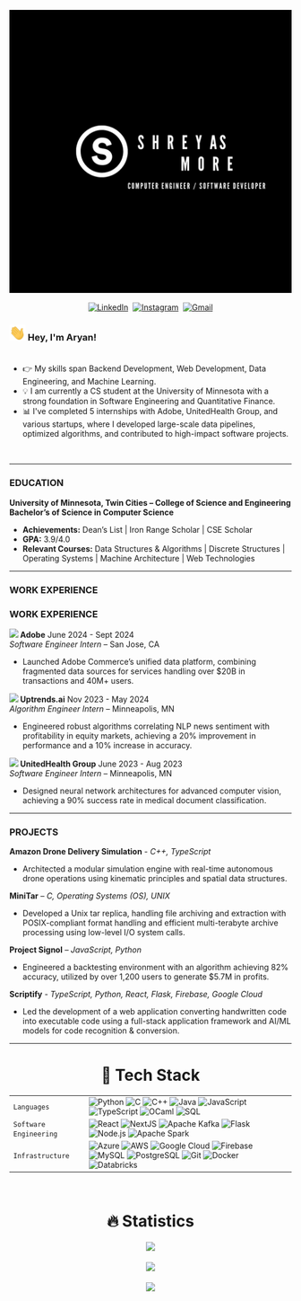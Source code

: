 ![Header](https://github.com/staticshreyas/staticshreyas/blob/master/_Logo.png "Header")

<p align="center">
<a href="https://www.linkedin.com/in/aryan-padmanabhan/"><img src="https://img.shields.io/badge/linkedin-%230077B5.svg?&style=for-the-badge&logo=linkedin&logoColor=white" alt="LinkedIn" /></a>&nbsp; 
<a href="https://www.instagram.com/aryan_padmanabhan/"><img src="https://img.shields.io/badge/instagram-%23E4405F.svg?&style=for-the-badge&logo=instagram&logoColor=white" alt="Instagram" /></a>&nbsp;
<a href="mailto:aryanpaddy007@gmail.com.com"><img src="https://img.shields.io/badge/-gmail-c14438?style=for-the-badge&logo=Gmail&logoColor=white" alt="Gmail" /></a>	
</p>


### <img src="https://github.com/vishant-mehta/vishant-mehta/blob/main/hello.gif" width="29px"> Hey, I'm Aryan! <br><br>

- 👉 My skills span Backend Development, Web Development, Data Engineering, and Machine Learning.
- 💡 I am currently a CS student at the University of Minnesota with a strong foundation in Software Engineering and Quantitative Finance.
- 📊 I've completed 5 internships with Adobe, UnitedHealth Group, and various startups, where I developed large-scale data pipelines, optimized algorithms, and contributed to high-impact software projects.

<br />


---

### EDUCATION

**University of Minnesota, Twin Cities – College of Science and Engineering** 		                  
**Bachelor’s of Science in Computer Science** 
- **Achievements:** Dean’s List | Iron Range Scholar | CSE Scholar   
- **GPA:** 3.9/4.0  
- **Relevant Courses:** Data Structures & Algorithms | Discrete Structures | Operating Systems | Machine Architecture | Web Technologies 

---

### WORK EXPERIENCE

### WORK EXPERIENCE

**<img src="https://logos-world.net/wp-content/uploads/2020/06/Adobe-Logo-2020-present.png" width="50px"> Adobe**				                                       				           June 2024 - Sept 2024  
*Software Engineer Intern* – San Jose, CA  
- Launched Adobe Commerce’s unified data platform, combining fragmented data sources for services handling over $20B in transactions and 40M+ users.

**<img src="https://encrypted-tbn0.gstatic.com/images?q=tbn:ANd9GcQtSWq83pFzQReDmcP8_i7VZVFwWPnVgCC4Tw&s" width="50px"> Uptrends.ai**											             Nov 2023 - May 2024  
*Algorithm Engineer Intern* – Minneapolis, MN  
- Engineered robust algorithms correlating NLP news sentiment with profitability in equity markets, achieving a 20% improvement in performance and a 10% increase in accuracy.

**<img src="https://1000logos.net/wp-content/uploads/2018/02/unitedhealthcare-emblem.png" width="50px"> UnitedHealth Group**											   June 2023 - Aug 2023  
*Software Engineer Intern* – Minneapolis, MN  
- Designed neural network architectures for advanced computer vision, achieving a 90% success rate in medical document classification.


---

### PROJECTS

**Amazon Drone Delivery Simulation** - *C++, TypeScript*  
- Architected a modular simulation engine with real-time autonomous drone operations using kinematic principles and spatial data structures.

**MiniTar** – *C, Operating Systems (OS), UNIX*  
- Developed a Unix tar replica, handling file archiving and extraction with POSIX-compliant format handling and efficient multi-terabyte archive processing using low-level I/O system calls.

**Project Signol** – *JavaScript, Python*  
- Engineered a backtesting environment with an algorithm achieving 82% accuracy, utilized by over 1,200 users to generate $5.7M in profits.

**Scriptify** - *TypeScript, Python, React, Flask, Firebase, Google Cloud*  
- Led the development of a web application converting handwritten code into executable code using a full-stack application framework and AI/ML models for code recognition & conversion.

---


<h1 align="center"> 🚀 Tech Stack</h1>


|               |           |
|       ---     |    ---    |
| `Languages`           | ![Python](https://img.shields.io/badge/python-3670A0?style=for-the-badge&logo=python&logoColor=ffdd54) ![C](https://img.shields.io/badge/C-%23276DC3.svg?style=for-the-badge&logo=c&logoColor=white) ![C++](https://img.shields.io/badge/-C++-034D9A?style=for-the-badge&logo=c%2B%2B) ![Java](https://img.shields.io/badge/-Java-%23ED8B00?style=for-the-badge&logo=Java&logoColor=white) ![JavaScript](https://img.shields.io/badge/-JavaScript-FE7601?style=for-the-badge&logo=javascript) ![TypeScript](https://img.shields.io/badge/TypeScript-007ACC?style=for-the-badge&logo=typescript&logoColor=white) ![OCaml](https://img.shields.io/badge/OCaml-%23EC6813.svg?style=for-the-badge&logo=ocaml&logoColor=white) ![SQL](https://img.shields.io/badge/SQL-%23F29111.svg?style=for-the-badge&logo=postgresql&logoColor=white) |
| `Software Engineering`| ![React](https://img.shields.io/badge/react-%2320232a.svg?style=for-the-badge&logo=react&logoColor=%2361DAFB) ![NextJS](https://img.shields.io/badge/nextjs-%2320232a.svg?style=for-the-badge&logo=next.js&logoColor=%2361DAFB) ![Apache Kafka](https://img.shields.io/badge/apachekafka-%232E333E.svg?style=for-the-badge&logo=apachekafka&logoColor=white) ![Flask](https://img.shields.io/badge/flask-%23000.svg?style=for-the-badge&logo=flask&logoColor=white) ![Node.js](https://img.shields.io/badge/node.js-6DA55F?style=for-the-badge&logo=node.js&logoColor=white) ![Apache Spark](https://img.shields.io/badge/Apache%20Spark-E25A1C?style=for-the-badge&logo=apachespark&logoColor=white)|
| `Infrastructure`      | ![Azure](https://img.shields.io/badge/azure-%230072C6.svg?style=for-the-badge&logo=azure-devops&logoColor=white) ![AWS](https://img.shields.io/badge/AWS-%23FF9900.svg?style=for-the-badge&logo=amazon-aws&logoColor=white) ![Google Cloud](https://img.shields.io/badge/GoogleCloud-%234285F4.svg?style=for-the-badge&logo=google-cloud&logoColor=white) ![Firebase](https://img.shields.io/badge/firebase-%2307405e.svg?style=for-the-badge&logo=firebase&logoColor=white) ![MySQL](https://img.shields.io/badge/MySQL-00000F?style=for-the-badge&logo=mysql&logoColor=white) ![PostgreSQL](https://img.shields.io/badge/postgresql-%23316192.svg?style=for-the-badge&logo=postgresql&logoColor=white) ![Git](https://img.shields.io/badge/Git-682181?style=for-the-badge&logo=git&logoColor=white) ![Docker](https://img.shields.io/badge/Docker-%230db7ed.svg?style=for-the-badge&logo=docker&logoColor=white) ![Databricks](https://img.shields.io/badge/databricks-%2307405e.svg?style=for-the-badge&logo=databricks&logoColor=white)|


<br/>

<h1 align="center"> 🔥 Statistics </h1>

<p align="center">
    <img src="https://github-readme-stats.vercel.app/api?username=aryanpadmanabhan&hide=prs&show_icons=true&title_color=3380C4&icon_color=3380C4&text_color=edf2f7&bg_color=151515"/><br><br>
    <img src="https://github-readme-streak-stats.herokuapp.com/?user=aryanpadmanabhan&theme=dark" /><br><br>
    <img src="https://github-readme-stats.vercel.app/api/top-langs/?username=aryanpadmanabhan&layout=compact&theme=radical" />

</p>
